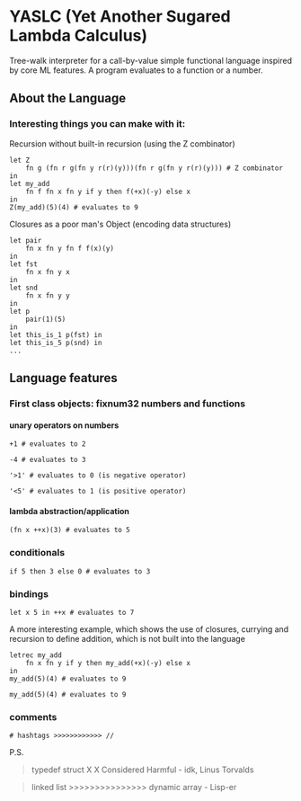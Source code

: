 # YASLC (Yet Another Sugared Lambda Calculus)

Tree-walk interpreter for a call-by-value simple functional language inspired by core ML features.
A program evaluates to a function or a number.

## About the Language
### Interesting things you can make with it:

Recursion without built-in recursion (using the Z combinator)
```
let Z
    fn g (fn r g(fn y r(r)(y)))(fn r g(fn y r(r)(y))) # Z combinator
in 
let my_add 
    fn f fn x fn y if y then f(+x)(-y) else x
in 
Z(my_add)(5)(4) # evaluates to 9
```

Closures as a poor man's Object (encoding data structures)
```
let pair 
    fn x fn y fn f f(x)(y)
in 
let fst 
    fn x fn y x
in 
let snd 
    fn x fn y y
in
let p 
    pair(1)(5)
in
let this_is_1 p(fst) in
let this_is_5 p(snd) in
...
```

## Language features

### First class objects: fixnum32 numbers and functions

#### unary operators on numbers
`+1 # evaluates to 2`

`-4 # evaluates to 3`

`'>1' # evaluates to 0 (is negative operator)`

`'<5' # evaluates to 1 (is positive operator)`

#### lambda abstraction/application
`(fn x ++x)(3) # evaluates to 5`

### conditionals
`if 5 then 3 else 0 # evaluates to 3`

### bindings
`let x 5 in ++x # evaluates to 7`

A more interesting example, which shows the use of closures, currying and recursion to define addition, which is not built into the language

```
letrec my_add 
    fn x fn y if y then my_add(+x)(-y) else x
in 
my_add(5)(4) # evaluates to 9
```

`my_add(5)(4) # evaluates to 9`

### comments
`# hashtags >>>>>>>>>>>> //`

P.S.
> typedef struct X X Considered Harmful - idk, Linus Torvalds

> linked list >>>>>>>>>>>>>>> dynamic array - Lisp-er
